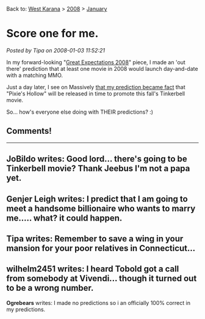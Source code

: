 Back to: [West Karana](/posts/westkarana.md) > [2008](/posts/2008/westkarana.md) > [January](./westkarana.md)
# Score one for me.

*Posted by Tipa on 2008-01-03 11:52:21*

In my forward-looking "[Great Expectations 2008](../../../index.php/2008/01/02/great-expectations-2008/)" piece, I made an 'out there' prediction that at least one movie in 2008 would launch day-and-date with a matching MMO. 

Just a day later, I see on Massively [that my prediction became fact](http://www.massively.com/2008/01/03/disney-investing-a-cool-100m-in-virtual-worlds/) that "Pixie's Hollow" will be released in time to promote this fall's Tinkerbell movie.

So... how's everyone else doing with THEIR predictions? :)


## Comments!
---
**JoBildo** writes: Good lord... there's going to be Tinkerbell movie? Thank Jeebus I'm not a papa yet.
---
**Genjer Leigh** writes: I predict that I am going to meet a handsome billionaire who wants to marry me..... what? it could happen.
---
**Tipa** writes: Remember to save a wing in your mansion for your poor relatives in Connecticut...
---
**wilhelm2451** writes: I heard Tobold got a call from somebody at Vivendi... though it turned out to be a wrong number.
---
**Ogrebears** writes: I made no predictions so i an officially 100% correct in my predictions.
